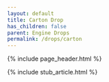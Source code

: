 ```yaml
---
layout: default
title: Carton Drop
has_children: false
parent: Engine Drops
permalink: /drops/carton
---
```


{% include page_header.html %}

{% include stub_article.html %}
